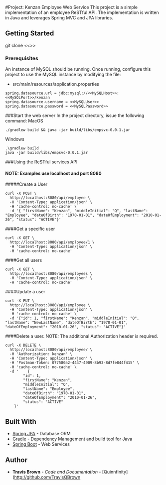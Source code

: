 #Project: Kenzan Employee Web Service 
This project is a simple implementation of an employee ReSTful API.
The implementation is written in Java and leverages Spring MVC and JPA libraries.


## Getting Started
git clone <<>>

### Prerequisites
An instance of MySQL should be running. Once running, configure this project to use the MySQL
instance by modifying the file:
* src/main/resources/application.properties
```
spring.datasource.url = jdbc:mysql://<<MySQLHost>>:<<MySQLPort>>/kenzan
spring.datasource.username = <<MySQLUser>>
spring.datasource.password = <<MySQLPassword>>
```

###Start the web server
In the project directory, issue the following command:
MacOS
```
./gradlew build && java -jar build/libs/empsvc-0.0.1.jar
```

Windows
```
.\gradlew build
java -jar build/libs/empsvc-0.0.1.jar
```

###Using the ReSTful services API
#### NOTE: Examples use localhost and port 8080

#####Create a User
```
curl -X POST \
  http://localhost:8080/api/employee \
  -H 'Content-Type: application/json' \
  -H 'cache-control: no-cache' \
  -d '{ "firstName": "Kenzan", "middleInitial": "Q", "lastName": "Employee", "dateOfBirth": "1970-01-01", "dateOfEmployment": "2010-01-26", "status": "ACTIVE"}'
```
####Get a specific user
```
curl -X GET \
  http://localhost:8080/api/employee/1 \
  -H 'Content-Type: application/json' \
  -H 'cache-control: no-cache'
```
####Get all users
```
curl -X GET \
  http://localhost:8080/api/employees \
  -H 'Content-Type: application/json' \
  -H 'cache-control: no-cache'
```
####Update a user
```
curl -X PUT \
  http://localhost:8080/api/employee \
  -H 'Content-Type: application/json' \
  -H 'cache-control: no-cache' \
  -d '{"id": 1, "firstName": "Kenzan", "middleInitial": "Q", "lastName": "NewLastName", "dateOfBirth": "1970-01-01", "dateOfEmployment": "2010-01-26", "status": "ACTIVE"}'
```

####Delete a user.
NOTE: The additional Authorization header is required.
```
curl -X DELETE \
  http://localhost:8080/api/employee/ \
  -H 'Authorization: kenzan' \
  -H 'Content-Type: application/json' \
  -H 'Postman-Token: 077580a2-4447-4909-8b93-8d7fe844f415' \
  -H 'cache-control: no-cache' \
  -d '    {
        "id": 1,
        "firstName": "Kenzan",
        "middleInitial": "Q",
        "lastName": "Employee",
        "dateOfBirth": "1970-01-01",
        "dateOfEmployment": "2010-01-26",
        "status": "ACTIVE"
    }'
```


## Built With

* [Spring JPA](https://spring.io/projects/spring-data-jpa) - Database ORM
* [Gradle](https://gradle.org/) - Dependency Management and build tool for Java
* [Spring Boot](https://spring.io/projects/spring-boot) - Web Services 


## Author

* **Travis Brown** - *Code and Documentation* - [Quinnfinity](http://github.com/TravisQBrown
